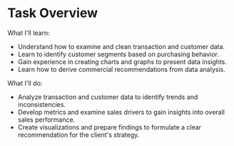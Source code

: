 # Task Overview

What I'll learn:
   - Understand how to examine and clean transaction and customer data.
   - Learn to identify customer segments based on purchasing behavior.
   - Gain experience in creating charts and graphs to present data insights.
   - Learn how to derive commercial recommendations from data analysis.

What I'll do:
   - Analyze transaction and customer data to identify trends and inconsistencies. 
   - Develop metrics and examine sales drivers to gain insights into overall sales performance. 
   - Create visualizations and prepare findings to formulate a clear recommendation for the client's strategy.
